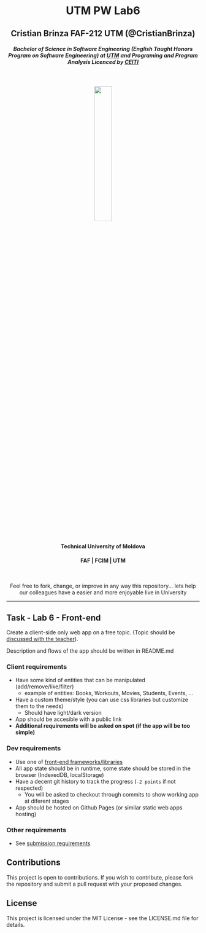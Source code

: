 # 
<h1 align="center">UTM PW Lab6 </h2>


<h2 align="center">Cristian Brinza FAF-212 UTM (@CristianBrinza) </h2>

<h5 align="center"><i>Bachelor of Science in Software Engineering (English Taught Honors Program on Software Engineering) at <a href="https://utm.md/en/">UTM</a>
and Programing and Program Analysis Licenced by <a href="https://ceiti.md/">CEITI</a></i></h5></br>


<p align=center>                           
  <img align=center style="height: 30%;
  width: 30%; " src="https://utm.md/wp-content/uploads/2020/12/logo-sigla.png" />
</p> 
<h4 align="center">Technical University of Moldova  </h4>
<h4 align="center">FAF    |   FCIM   |   UTM   </h4> </br>

<p align="center">Feel free to fork, change, or improve in any way this repository... lets help our colleagues have a easier and more enjoyable live in University</p>

--------------- 

## Task - Lab 6 - Front-end

Create a client-side only web app on a free topic. (Topic should be [discussed with the teacher](mailto:dragos.strainu@isa.utm.md?subject=WEB-LAB6%20Topic%20approval)).

Description and flows of the app should be written in README.md

### Client requirements

- Have some kind of entities that can be manipulated (add/remove/like/filter)
    - example of entities: Books, Workouts, Movies, Students, Events, ...
- Have a custom theme/style (you can use css libraries but customize them to the needs)
    - Should have light/dark version
- App should be accesible with a public link
- **Additional requirements will be asked on spot (if the app will be too simple)**

### Dev requirements

- Use one of [front-end frameworks/libraries](https://2022.stateofjs.com/en-US/libraries/front-end-frameworks/)
- All app state should be in runtime, some state should be stored in the browser (IndexedDB, localStorage)
- Have a decent git history to track the progress (`-2 points` if not respected)
    - You will be asked to checkout through commits to show working app at diferent stages
- App should be hosted on Github Pages (or similar static web apps hosting)

### Other requirements

- See [submission requirements](https://else.fcim.utm.md/mod/assign/view.php?id=48603)




## Contributions
This project is open to contributions. If you wish to contribute, please fork the repository and submit a pull request with your proposed changes.

## License
This project is licensed under the MIT License - see the LICENSE.md file for details.
